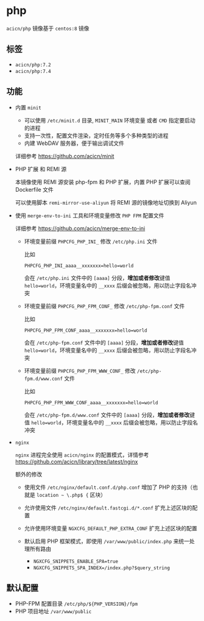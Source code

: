 # php

`acicn/php` 镜像基于 `centos:8` 镜像

## 标签

* `acicn/php:7.2`
* `acicn/php:7.4`

## 功能

* 内置 `minit`

    - 可以使用 `/etc/minit.d` 目录, `MINIT_MAIN` 环境变量 或者 `CMD` 指定要启动的进程
    - 支持一次性，配置文件渲染，定时任务等多个多种类型的进程
    - 内建 WebDAV 服务器，便于输出调试文件

    详细参考 https://github.com/acicn/minit

* PHP 扩展 和 REMI 源

  本镜像使用 REMI 源安装 php-fpm 和 PHP 扩展，内置 PHP 扩展可以查阅 Dockerfile 文件

  可以使用脚本 `remi-mirror-use-aliyun` 将 REMI 源的镜像地址切换到 Aliyun

* 使用 `merge-env-to-ini` 工具和环境变量修改 `PHP FPM` 配置文件

    详细参考 https://github.com/acicn/merge-env-to-ini

    * 环境变量前缀 `PHPCFG_PHP_INI_` 修改 `/etc/php.ini` 文件

        比如

        `PHPCFG_PHP_INI_aaaa__xxxxxxx=hello=world`

        会在 `/etc/php.ini` 文件中的 `[aaaa]` 分段，**增加或者修改**键值 `hello=world`，环境变量名中的 `__xxxx` 后缀会被忽略，用以防止字段名冲突

    * 环境变量前缀 `PHPCFG_PHP_FPM_CONF_` 修改 `/etc/php-fpm.conf` 文件

        比如

        `PHPCFG_PHP_FPM_CONF_aaaa__xxxxxxx=hello=world`

        会在 `/etc/php-fpm.conf` 文件中的 `[aaaa]` 分段，**增加或者修改**键值 `hello=world`，环境变量名中的 `__xxxx` 后缀会被忽略，用以防止字段名冲突

    * 环境变量前缀 `PHPCFG_PHP_FPM_WWW_CONF_` 修改 `/etc/php-fpm.d/www.conf` 文件

        比如

        `PHPCFG_PHP_FPM_WWW_CONF_aaaa__xxxxxxx=hello=world`

        会在 `/etc/php-fpm.d/www.conf` 文件中的 `[aaaa]` 分段，**增加或者修改**键值 `hello=world`，环境变量名中的 `__xxxx` 后缀会被忽略，用以防止字段名冲突

* `nginx`

    `nginx` 进程完全使用 `acicn/nginx` 的配置模式，详情参考 https://github.com/acicn/library/tree/latest/nginx

    额外的修改

    - 使用文件 `/etc/nginx/default.conf.d/php.conf` 增加了 PHP 的支持（也就是 `location ~ \.php$ {` 区块）

    - 允许使用文件 `/etc/nginx/default.fastcgi.d/*.conf` 扩充上述区块的配置

    - 允许使用环境变量 `NGXCFG_DEFAULT_PHP_EXTRA_CONF` 扩充上述区块的配置

    - 默认启用 PHP 框架模式，即使用 `/var/www/public/index.php` 来统一处理所有路由
        - `NGXCFG_SNIPPETS_ENABLE_SPA=true`
        - `NGXCFG_SNIPPETS_SPA_INDEX=/index.php?$query_string`

## 默认配置

* PHP-FPM 配置目录 `/etc/php/${PHP_VERSION}/fpm`
* PHP 项目地址 `/var/www/public`
